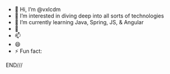 - 👋 Hi, I’m @vxlcdm
- 👀 I’m interested in diving deep into all sorts of technologies
- 🌱 I’m currently learning Java, Spring, JS, & Angular 
- 💞️ 
- 📫 
- 😄 
- ⚡ Fun fact: 












<!---
vxlcdm/vxlcdm is a ✨ special ✨ repository because its `README.md` (this file) appears on your GitHub profile.
You can click the Preview link to take a look at your changes.
--->



END///
